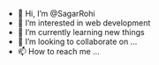 - 👋 Hi, I’m @SagarRohi
- 👀 I’m interested in web development
- 🌱 I’m currently learning new things
- 💞️ I’m looking to collaborate on ...
- 📫 How to reach me ...

<!---
SagarRohi/SagarRohi is a ✨ special ✨ repository because its `README.md` (this file) appears on your GitHub profile.
You can click the Preview link to take a look at your changes.
--->
